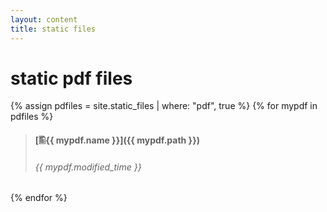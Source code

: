 ```yaml
---
layout: content
title: static files
---
```


# static pdf files

{% assign pdfiles = site.static_files | where: "pdf", true %}
{% for mypdf in pdfiles %}
> #### [&#128442;{{ mypdf.name }}]({{ mypdf.path }})
> ###### {{ mypdf.modified_time }}
{% endfor %}
